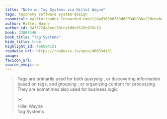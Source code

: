 ```yaml
---
title: "Note on Tag Systems via Hillel Wayne"
tags: taxonomy software system-design
canonical: mailto:reader-forwarded-email/d4d38986f68d69034b830a22debebd7c
author: Hillel Wayne
author_id: 8af5724e5eec33cce5dde0520c676c18
book: 23862446
book_title: "Tag Systems"
hide_title: true
highlight_id: 466594151
readwise_url: https://readwise.io/open/466594151
image: 
favicon_url: 
source_emoji: ✉️
---
```


> Tags are primarily used for both *querying* , or discovering information based on tags, and *grouping* , or organizing content for processing. They are sometimes also used for business logic
> <div class="quoteback-footer"><div class="quoteback-avatar"><span class="mini-emoji"> ✉️</span></div><div class="quoteback-metadata"><div class="metadata-inner"><span style="display:none">FROM:</span><div aria-label="Hillel Wayne" class="quoteback-author"> Hillel Wayne</div><div aria-label="Tag Systems" class="quoteback-title"> Tag Systems</div></div></div></div>